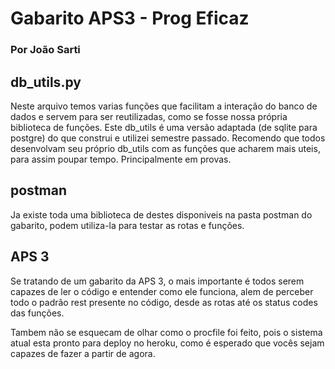 # Gabarito APS3 - Prog Eficaz
### Por João Sarti

## db_utils.py
Neste arquivo temos varias funções que facilitam a interação do banco de dados e servem para ser reutilizadas, como se fosse nossa própria biblioteca de funções. Este db_utils é uma versão adaptada (de sqlite para postgre) do que construi e utilizei semestre passado. Recomendo que todos desenvolvam seu próprio db_utils com as funções que acharem mais uteis, para assim poupar tempo. Principalmente em provas.

## postman
Ja existe toda uma biblioteca de destes disponiveis na pasta postman do gabarito, podem utiliza-la para testar as rotas e funções.

## APS 3
Se tratando de um gabarito da APS 3, o mais importante é todos serem capazes de ler o código e entender como ele funciona, alem de perceber todo o padrão rest presente no código, desde as rotas até os status codes das funções.

Tambem não se esquecam de olhar como o procfile foi feito, pois o sistema atual esta pronto para deploy no heroku, como é esperado que vocês sejam capazes de fazer a partir de agora.